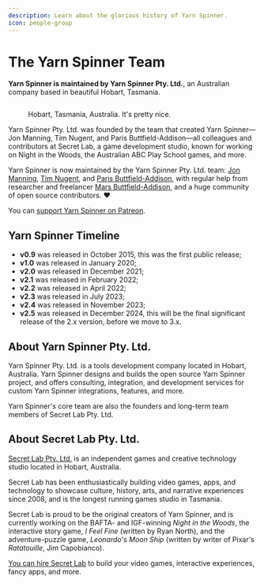 ```yaml
---
description: Learn about the glorious history of Yarn Spinner.
icon: people-group
---
```


# The Yarn Spinner Team

**Yarn Spinner is maintained by Yarn Spinner Pty. Ltd.**, an Australian company based in beautiful Hobart, Tasmania.

<figure><img src="../.gitbook/assets/52149866491_8b19e5d0cb_k (1).jpg" alt=""><figcaption><p>Hobart, Tasmania, Australia. It's pretty nice.</p></figcaption></figure>

Yarn Spinner Pty. Ltd. was founded by the team that created Yarn Spinner—Jon Manning, Tim Nugent, and Paris Buttfield-Addison—all colleagues and contributors at Secret Lab, a game development studio, known for working on Night in the Woods, the Australian ABC Play School games, and more.

Yarn Spinner is now maintained by the Yarn Spinner Pty. Ltd. team: [Jon Manning](https://twitter.com/desplesda), [Tim Nugent](https://twitter.com/the_mcjones), and [Paris Buttfield-Addison](https://twitter.com/parisba), with regular help from researcher and freelancer [Mars Buttfield-Addison](https://twitter.com/themartianlife), and a huge community of open source contributors. ❤️

You can [support Yarn Spinner on Patreon](http://patreon.com/secretlab).

## Yarn Spinner Timeline

* **v0.9** was released in October 2015, this was the first public release;
* **v1.0** was released in January 2020;
* **v2.0** was released in December 2021;
* **v2.1** was released in February 2022;
* **v2.2** was released in April 2022;
* **v2.3** was released in July 2023;
* **v2.4** was released in November 2023;
* **v2.5** was released in December 2024, this will be the final significant release of the 2.x version, before we move to 3.x.

## About Yarn Spinner Pty. Ltd.

Yarn Spinner Pty. Ltd. is a tools development company located in Hobart, Australia. Yarn Spinner designs and builds the open source Yarn Spinner project, and offers consulting, integration, and development services for custom Yarn Spinner integrations, features, and more.

Yarn Spinner's core team are also the founders and long-term team members of Secret Lab Pty. Ltd.

## About Secret Lab Pty. Ltd.

[Secret Lab Pty. Ltd.](http://secretlab.com.au) is an independent games and creative technology studio located in Hobart, Australia.

Secret Lab has been enthusiastically building video games, apps, and technology to showcase culture, history, arts, and narrative experiences since 2008, and is the longest running games studio in Tasmania.

Secret Lab is proud to be the original creators of Yarn Spinner, and is currently working on the BAFTA- and IGF-winning _Night in the Woods_, the interactive story game, _I Feel Fine_ (written by Ryan North), and the adventure-puzzle game, _Leonardo's Moon Ship_ (written by writer of Pixar's _Ratatouille_, Jim Capobianco).

[You can hire Secret Lab](https://secretlab.games) to build your video games, interactive experiences, fancy apps, and more.
